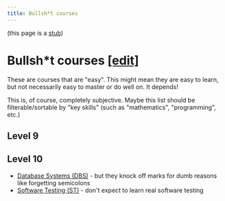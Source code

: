 ```yaml
---
title: Bullsh*t courses
---
```


(this page is a [stub](https://en.wikipedia.org/wiki/Wikipedia:Stub))

# Bullsh*t courses [\[edit\]](https://github.com/compsoc-edinburgh/betterinformatics/blob/master/_pages/bullsh*t.md)

These are courses that are "easy". This might mean they are easy to learn, but not necessarily easy to master or do well on. It depends!

This is, of course, completely subjective.
Maybe this list should be filterable/sortable by "key skills" (such as "mathematics", "programming", etc.)

## Level 9

## Level 10

- [Database Systems (DBS)](/inf3#dbs) - but they knock off marks for dumb reasons like forgetting semicolons
- [Software Testing (ST)](/inf3#st) - don't expect to learn real software testing
